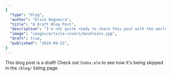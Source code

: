 ```yaml
---
{
  "type": "blog",
  "author": "Érico Nogueira",
  "title": "A Draft Blog Post",
  "description": "I'm not quite ready to share this post with the world",
  "image": "images/article-covers/mountains.jpg",
  "draft": true,
  "published": "2019-09-21",
}
---
```


This blog post is a draft! Check out `Index.elm` to see how it's being skipped in the `/blog/` listing page.
